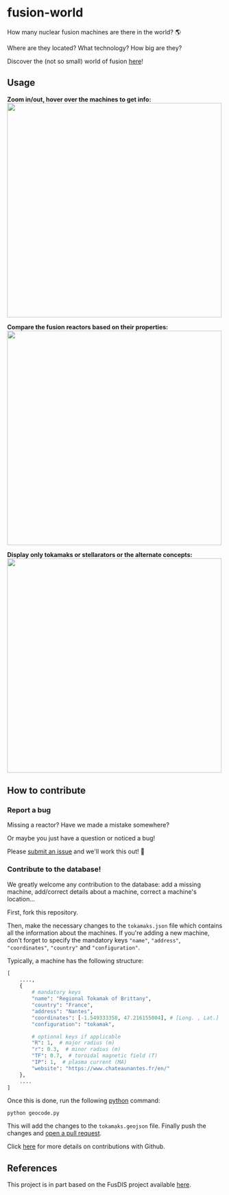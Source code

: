 # fusion-world
How many nuclear fusion machines are there in the world? :earth_americas:

Where are they located? What technology? How big are they?

Discover the (not so small) world of fusion [here](https://remdelaportemathurin.github.io/fusion-world/)!

## Usage

**Zoom in/out, hover over the machines to get info:**
<img src="https://user-images.githubusercontent.com/40028739/126386321-f133b298-21a5-4f3b-ae59-0cbcece6e3a8.gif" width="500">

**Compare the fusion reactors based on their properties:**
<img src=https://user-images.githubusercontent.com/40028739/126386494-27c7bd2b-0099-4c0a-a848-0dd49986af7c.gif width="500">

**Display only tokamaks or stellarators or the alternate concepts:**
<img src=https://user-images.githubusercontent.com/40028739/126386589-baecb6ee-f227-4639-8e56-b7f5f8e2b86d.gif width="500">

## How to contribute

### Report a bug
Missing a reactor? Have we made a mistake somewhere?

Or maybe you just have a question or noticed a bug!

Please [submit an issue](https://github.com/RemDelaporteMathurin/fusion-world/issues/new) and we'll work this out!  :speech_balloon:

### Contribute to the database!
We greatly welcome any contribution to the database: add a missing machine, add/correct details about a machine, correct a machine's location...

First, fork this repository.

Then, make the necessary changes to the `tokamaks.json` file which contains all the information about the machines.
If you're adding a new machine, don't forget to specify the mandatory keys `"name"`, `"address"`, `"coordinates"`, `"country"` and `"configuration"`.

Typically, a machine has the following structure:

```python
[
    ....,
    {
        # mandatory keys
        "name": "Regional Tokamak of Brittany",
        "country": "France",
        "address": "Nantes",
        "coordinates": [-1.549333358, 47.216155004], # [Long. , Lat.]
        "configuration": "tokamak",

        # optional keys if applicable
        "R": 1,  # major radius (m)
        "r": 0.3,  # minor radius (m)
        "TF": 0.7,  # toroidal magnetic field (T)
        "IP": 1,  # plasma current (MA)
        "website": "https://www.chateaunantes.fr/en/"
    },
    ....
]
```

Once this is done, run the following [python](https://www.python.org/downloads/) command:
```
python geocode.py
```
This will add the changes to the `tokamaks.geojson` file.
Finally push the changes and [open a pull request](https://docs.github.com/en/github/collaborating-with-pull-requests/proposing-changes-to-your-work-with-pull-requests/creating-a-pull-request-from-a-fork).

Click [here](https://docs.github.com/en/get-started/quickstart/fork-a-repo) for more details on contributions with Github.


## References
This project is in part based on the FusDIS project available [here](https://nucleus.iaea.org/sites/fusionportal/Pages/FusDIS.aspx).
